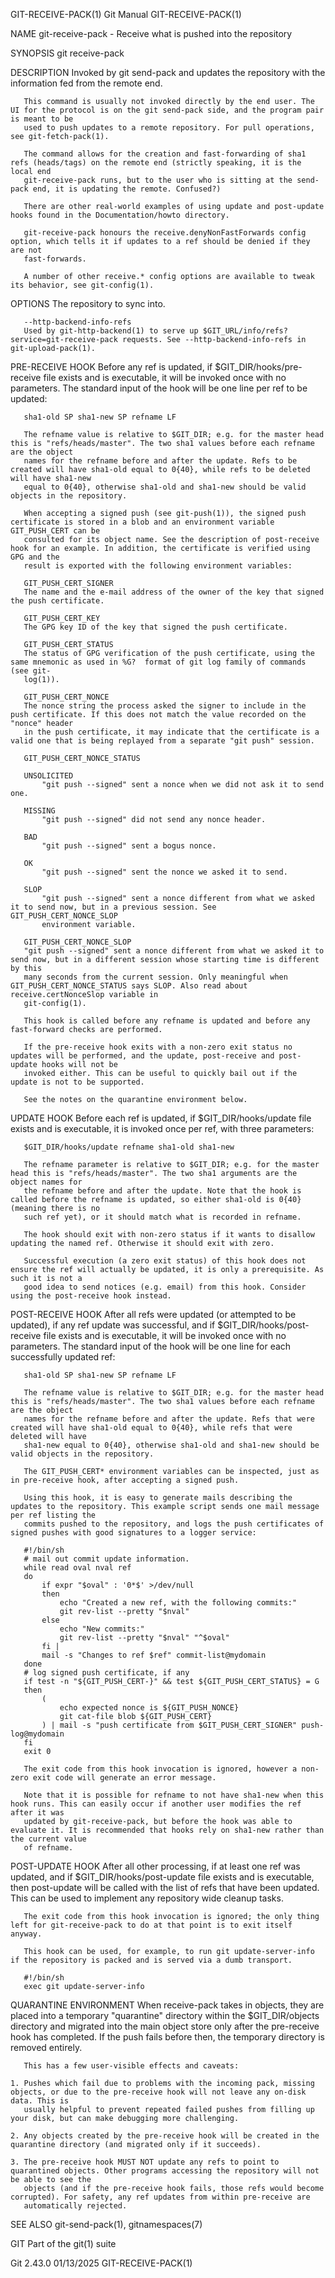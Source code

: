 GIT-RECEIVE-PACK(1)							  Git Manual							   GIT-RECEIVE-PACK(1)

NAME
       git-receive-pack - Receive what is pushed into the repository

SYNOPSIS
       git receive-pack <git-dir>

DESCRIPTION
       Invoked by git send-pack and updates the repository with the information fed from the remote end.

       This command is usually not invoked directly by the end user. The UI for the protocol is on the git send-pack side, and the program pair is meant to be
       used to push updates to a remote repository. For pull operations, see git-fetch-pack(1).

       The command allows for the creation and fast-forwarding of sha1 refs (heads/tags) on the remote end (strictly speaking, it is the local end
       git-receive-pack runs, but to the user who is sitting at the send-pack end, it is updating the remote. Confused?)

       There are other real-world examples of using update and post-update hooks found in the Documentation/howto directory.

       git-receive-pack honours the receive.denyNonFastForwards config option, which tells it if updates to a ref should be denied if they are not
       fast-forwards.

       A number of other receive.* config options are available to tweak its behavior, see git-config(1).

OPTIONS
       <git-dir>
	   The repository to sync into.

       --http-backend-info-refs
	   Used by git-http-backend(1) to serve up $GIT_URL/info/refs?service=git-receive-pack requests. See --http-backend-info-refs in git-upload-pack(1).

PRE-RECEIVE HOOK
       Before any ref is updated, if $GIT_DIR/hooks/pre-receive file exists and is executable, it will be invoked once with no parameters. The standard input
       of the hook will be one line per ref to be updated:

	   sha1-old SP sha1-new SP refname LF

       The refname value is relative to $GIT_DIR; e.g. for the master head this is "refs/heads/master". The two sha1 values before each refname are the object
       names for the refname before and after the update. Refs to be created will have sha1-old equal to 0{40}, while refs to be deleted will have sha1-new
       equal to 0{40}, otherwise sha1-old and sha1-new should be valid objects in the repository.

       When accepting a signed push (see git-push(1)), the signed push certificate is stored in a blob and an environment variable GIT_PUSH_CERT can be
       consulted for its object name. See the description of post-receive hook for an example. In addition, the certificate is verified using GPG and the
       result is exported with the following environment variables:

       GIT_PUSH_CERT_SIGNER
	   The name and the e-mail address of the owner of the key that signed the push certificate.

       GIT_PUSH_CERT_KEY
	   The GPG key ID of the key that signed the push certificate.

       GIT_PUSH_CERT_STATUS
	   The status of GPG verification of the push certificate, using the same mnemonic as used in %G?  format of git log family of commands (see git-
	   log(1)).

       GIT_PUSH_CERT_NONCE
	   The nonce string the process asked the signer to include in the push certificate. If this does not match the value recorded on the "nonce" header
	   in the push certificate, it may indicate that the certificate is a valid one that is being replayed from a separate "git push" session.

       GIT_PUSH_CERT_NONCE_STATUS

	   UNSOLICITED
	       "git push --signed" sent a nonce when we did not ask it to send one.

	   MISSING
	       "git push --signed" did not send any nonce header.

	   BAD
	       "git push --signed" sent a bogus nonce.

	   OK
	       "git push --signed" sent the nonce we asked it to send.

	   SLOP
	       "git push --signed" sent a nonce different from what we asked it to send now, but in a previous session. See GIT_PUSH_CERT_NONCE_SLOP
	       environment variable.

       GIT_PUSH_CERT_NONCE_SLOP
	   "git push --signed" sent a nonce different from what we asked it to send now, but in a different session whose starting time is different by this
	   many seconds from the current session. Only meaningful when GIT_PUSH_CERT_NONCE_STATUS says SLOP. Also read about receive.certNonceSlop variable in
	   git-config(1).

       This hook is called before any refname is updated and before any fast-forward checks are performed.

       If the pre-receive hook exits with a non-zero exit status no updates will be performed, and the update, post-receive and post-update hooks will not be
       invoked either. This can be useful to quickly bail out if the update is not to be supported.

       See the notes on the quarantine environment below.

UPDATE HOOK
       Before each ref is updated, if $GIT_DIR/hooks/update file exists and is executable, it is invoked once per ref, with three parameters:

	   $GIT_DIR/hooks/update refname sha1-old sha1-new

       The refname parameter is relative to $GIT_DIR; e.g. for the master head this is "refs/heads/master". The two sha1 arguments are the object names for
       the refname before and after the update. Note that the hook is called before the refname is updated, so either sha1-old is 0{40} (meaning there is no
       such ref yet), or it should match what is recorded in refname.

       The hook should exit with non-zero status if it wants to disallow updating the named ref. Otherwise it should exit with zero.

       Successful execution (a zero exit status) of this hook does not ensure the ref will actually be updated, it is only a prerequisite. As such it is not a
       good idea to send notices (e.g. email) from this hook. Consider using the post-receive hook instead.

POST-RECEIVE HOOK
       After all refs were updated (or attempted to be updated), if any ref update was successful, and if $GIT_DIR/hooks/post-receive file exists and is
       executable, it will be invoked once with no parameters. The standard input of the hook will be one line for each successfully updated ref:

	   sha1-old SP sha1-new SP refname LF

       The refname value is relative to $GIT_DIR; e.g. for the master head this is "refs/heads/master". The two sha1 values before each refname are the object
       names for the refname before and after the update. Refs that were created will have sha1-old equal to 0{40}, while refs that were deleted will have
       sha1-new equal to 0{40}, otherwise sha1-old and sha1-new should be valid objects in the repository.

       The GIT_PUSH_CERT* environment variables can be inspected, just as in pre-receive hook, after accepting a signed push.

       Using this hook, it is easy to generate mails describing the updates to the repository. This example script sends one mail message per ref listing the
       commits pushed to the repository, and logs the push certificates of signed pushes with good signatures to a logger service:

	   #!/bin/sh
	   # mail out commit update information.
	   while read oval nval ref
	   do
		   if expr "$oval" : '0*$' >/dev/null
		   then
			   echo "Created a new ref, with the following commits:"
			   git rev-list --pretty "$nval"
		   else
			   echo "New commits:"
			   git rev-list --pretty "$nval" "^$oval"
		   fi |
		   mail -s "Changes to ref $ref" commit-list@mydomain
	   done
	   # log signed push certificate, if any
	   if test -n "${GIT_PUSH_CERT-}" && test ${GIT_PUSH_CERT_STATUS} = G
	   then
		   (
			   echo expected nonce is ${GIT_PUSH_NONCE}
			   git cat-file blob ${GIT_PUSH_CERT}
		   ) | mail -s "push certificate from $GIT_PUSH_CERT_SIGNER" push-log@mydomain
	   fi
	   exit 0

       The exit code from this hook invocation is ignored, however a non-zero exit code will generate an error message.

       Note that it is possible for refname to not have sha1-new when this hook runs. This can easily occur if another user modifies the ref after it was
       updated by git-receive-pack, but before the hook was able to evaluate it. It is recommended that hooks rely on sha1-new rather than the current value
       of refname.

POST-UPDATE HOOK
       After all other processing, if at least one ref was updated, and if $GIT_DIR/hooks/post-update file exists and is executable, then post-update will be
       called with the list of refs that have been updated. This can be used to implement any repository wide cleanup tasks.

       The exit code from this hook invocation is ignored; the only thing left for git-receive-pack to do at that point is to exit itself anyway.

       This hook can be used, for example, to run git update-server-info if the repository is packed and is served via a dumb transport.

	   #!/bin/sh
	   exec git update-server-info

QUARANTINE ENVIRONMENT
       When receive-pack takes in objects, they are placed into a temporary "quarantine" directory within the $GIT_DIR/objects directory and migrated into the
       main object store only after the pre-receive hook has completed. If the push fails before then, the temporary directory is removed entirely.

       This has a few user-visible effects and caveats:

	1. Pushes which fail due to problems with the incoming pack, missing objects, or due to the pre-receive hook will not leave any on-disk data. This is
	   usually helpful to prevent repeated failed pushes from filling up your disk, but can make debugging more challenging.

	2. Any objects created by the pre-receive hook will be created in the quarantine directory (and migrated only if it succeeds).

	3. The pre-receive hook MUST NOT update any refs to point to quarantined objects. Other programs accessing the repository will not be able to see the
	   objects (and if the pre-receive hook fails, those refs would become corrupted). For safety, any ref updates from within pre-receive are
	   automatically rejected.

SEE ALSO
       git-send-pack(1), gitnamespaces(7)

GIT
       Part of the git(1) suite

Git 2.43.0								  01/13/2025							   GIT-RECEIVE-PACK(1)
